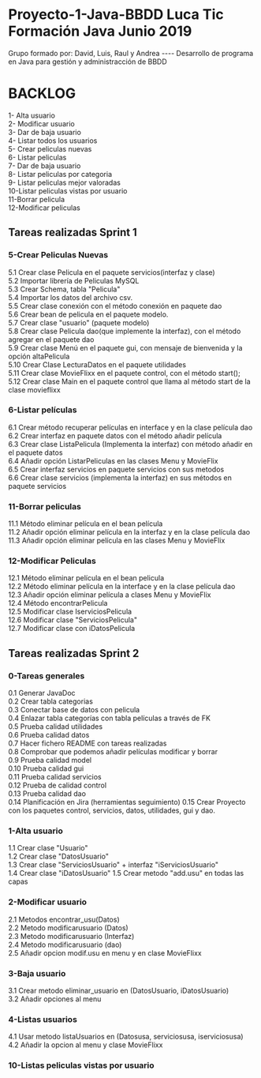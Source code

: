 # Proyecto-1-Java-BBDD Luca Tic Formación Java Junio 2019

Grupo formado por: David, Luis, Raul y Andrea ----
Desarrollo de programa en Java para gestión y administracción de BBDD

<h1>BACKLOG</h1>

1- Alta usuario<br />
2- Modificar usuario<br />
3- Dar de baja usuario <br />
4- Listar todos los usuarios <br />
5- Crear peliculas nuevas <br />
6- Listar peliculas <br />
7- Dar de baja usuario <br />
8- Listar peliculas por categoria<br />
9- Listar peliculas mejor valoradas<br />
10-Listar peliculas vistas por usuario<br />
11-Borrar pelicula<br />
12-Modificar peliculas<br />

<h2>Tareas realizadas Sprint 1</h2>


<h3>5-Crear Peliculas Nuevas</h3>

5.1 Crear clase Pelicula en el paquete servicios(interfaz y clase)<br />
5.2 Importar librería de Peliculas MySQL<br />
5.3 Crear Schema, tabla "Pelicula"<br />
5.4 Importar los datos del archivo csv.<br />
5.5 Crear clase conexión con el método conexión en paquete dao<br />
5.6 Crear bean de pelicula en el paquete modelo.<br />
5.7 Crear clase "usuario" (paquete modelo)<br />
5.8 Crear clase Pelicula dao(que implemente la interfaz), con el método agregar en el paquete dao<br />
5.9 Crear clase Menú en el paquete gui, con mensaje de bienvenida y la opción altaPelicula<br />
5.10 Crear Clase LecturaDatos en el paquete utilidades<br />
5.11 Crear clase MovieFlixx en el paquete control, con el método start();<br />
5.12 Crear clase Main en el paquete control que llama al método start de la clase movieflixx<br />


<h3>6-Listar películas</h3>
6.1 Crear método recuperar películas en interface y en la clase película dao<br />
6.2 Crear interfaz en paquete datos con el método añadir película<br />
6.3 Crear clase ListaPelicula (Implementa la interfaz)  con método añadir en el paquete datos<br />
6.4 Añadir opción ListarPeliculas en las clases Menu y MovieFlix<br />
6.5 Crear interfaz servicios en paquete servicios con sus metodos<br />
6.6 Crear clase servicios (implementa la interfaz) en sus métodos en paquete servicios


<h3>11-Borrar peliculas</h3>
11.1 Método eliminar película en el bean película<br />
11.2 Añadir opción eliminar película en la interfaz y en la clase película dao<br />
11.3 Añadir opción eliminar película  en las clases Menu y MovieFlix
<h3>12-Modificar Peliculas</h3>
12.1 Método eliminar película en el bean pelicula<br />
12.2 Método eliminar película en la interface y en la clase película dao<br />
12.3 Añadir opción eliminar película a clases Menu y MovieFlix<br />
12.4 Método encontrarPelicula<br />
12.5  Modificar clase IserviciosPelicula<br />
12.6 Modificar clase "ServiciosPelicula"<br />
12.7 Modificar clase con iDatosPelicula<br />





<h2>Tareas realizadas Sprint 2</h2>

<h3>0-Tareas generales</h3>

0.1 Generar JavaDoc <br />
0.2 Crear tabla categorias <br />
0.3 Conectar base de datos con pelicula <br />
0.4 Enlazar tabla categorías con tabla películas a través de FK <br />
0.5 Prueba calidad utilidades<br />
0.6 Prueba calidad datos<br />
0.7 Hacer fichero README con tareas realizadas<br />
0.8 Comprobar que podemos añadir películas modificar y borrar <br />
0.9 Prueba calidad model<br />
0.10 Prueba calidad gui<br />
0.11 Prueba calidad servicios<br />
0.12 Prueba de calidad control<br />
0.13 Prueba calidad dao<br />
0.14 Planificación en Jira (herramientas seguimiento)
0.15 Crear Proyecto con los paquetes control, servicios, datos, utilidades, gui y dao.

<h3>1-Alta usuario</h3>
1.1 Crear clase "Usuario"<br />
1.2 Crear clase "DatosUsuario"<br />
1.3 Crear clase "ServiciosUsuario" + interfaz "iServiciosUsuario"<br />
1.4 Crear clase "iDatosUsuario"
1.5 Crear metodo "add.usu" en todas las capas

<h3>2-Modificar usuario</h3>
2.1 Metodos encontrar_usu(Datos)<br />
2.2 Metodo modificarusuario (Datos)<br />
2.3 Metodo modificarusuario (Interfaz)<br />
2.4 Metodo modificarusuario (dao)<br />
2.5 Añadir opcion modif.usu en menu y en clase MovieFlixx


<h3>3-Baja usuario</h3>
3.1 Crear metodo eliminar_usuario en (DatosUsuario, iDatosUsuario) <br />
3.2 Añadir opciones al menu

<h3>4-Listas usuarios</h3>
4.1 Usar metodo listaUsuarios en (Datosusa, serviciosusa, iserviciosusa)<br />
4.2 Añadir la opcion al menu y clase MovieFlixx
<h3>10-Listas peliculas vistas por usuario</h3>
<br />
<br />
<br />
